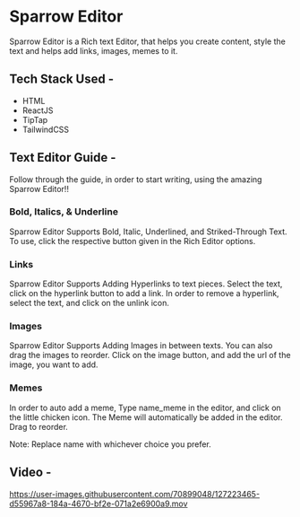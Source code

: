 # Sparrow Editor

Sparrow Editor is a Rich text Editor, that helps you create content, style the text and helps add links, images, memes to it.

## Tech Stack Used - 
- HTML
- ReactJS
- TipTap
- TailwindCSS

## Text Editor Guide - 
Follow through the guide, in order to start writing, using the amazing Sparrow Editor!!

### Bold, Italics, & Underline

Sparrow Editor Supports Bold, Italic, Underlined, and Striked-Through Text. To use, click the respective button given in the Rich Editor options.

### Links

Sparrow Editor Supports Adding Hyperlinks to text pieces. Select the text, click on the hyperlink button to add a link.
In order to remove a hyperlink, select the text, and click on the unlink icon.

### Images

Sparrow Editor Supports Adding Images in between texts. You can also drag the images to reorder. Click on the image button, and add the url of the image, you want to add.

### Memes

In order to auto add a meme, Type name_meme in the editor, and click on the little chicken icon. The Meme will automatically be added in the editor. Drag to reorder.

Note: Replace name with whichever choice you prefer.


## Video - 
https://user-images.githubusercontent.com/70899048/127223465-d55967a8-184a-4670-bf2e-071a2e6900a9.mov



